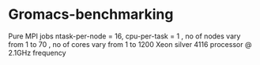 # Gromacs-benchmarking
Pure MPI jobs
ntask-per-node = 16, cpu-per-task = 1 , no of nodes vary from 1 to 70 , no of cores vary from 1 to 1200
Xeon silver 4116 processor @ 2.1GHz frequency
